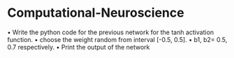 # Computational-Neuroscience
• Write the python code for the previous network for the tanh 
activation function.
 • choose the weight random from interval [-0.5, 0.5].
 • b1, b2= 0.5, 0.7 respectively.
 • Print the output of the network
